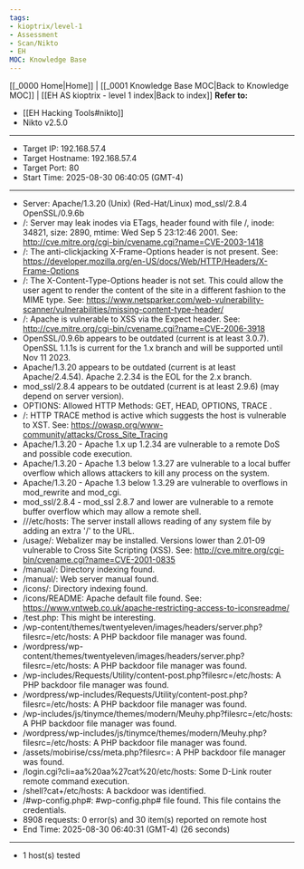 ```yaml
---
tags:
- kioptrix/level-1
- Assessment
- Scan/Nikto
- EH
MOC: Knowledge Base
---
```

[[_0000 Home|Home]] | [[_0001 Knowledge Base MOC|Back to Knowledge MOC]] | [[EH AS kioptrix - level 1 index|Back to index]]
**Refer to:**
- [[EH Hacking Tools#nikto]]
- Nikto v2.5.0
---------------------------------------------------------------------------
+ Target IP:          192.168.57.4
+ Target Hostname:    192.168.57.4
+ Target Port:        80
+ Start Time:         2025-08-30 06:40:05 (GMT-4)
---------------------------------------------------------------------------
+ Server: Apache/1.3.20 (Unix)  (Red-Hat/Linux) mod_ssl/2.8.4 OpenSSL/0.9.6b
+ /: Server may leak inodes via ETags, header found with file /, inode: 34821, size: 2890, mtime: Wed Sep  5 23:12:46 2001. See: http://cve.mitre.org/cgi-bin/cvename.cgi?name=CVE-2003-1418
+ /: The anti-clickjacking X-Frame-Options header is not present. See: https://developer.mozilla.org/en-US/docs/Web/HTTP/Headers/X-Frame-Options
+ /: The X-Content-Type-Options header is not set. This could allow the user agent to render the content of the site in a different fashion to the MIME type. See: https://www.netsparker.com/web-vulnerability-scanner/vulnerabilities/missing-content-type-header/
+ /: Apache is vulnerable to XSS via the Expect header. See: http://cve.mitre.org/cgi-bin/cvename.cgi?name=CVE-2006-3918
+ OpenSSL/0.9.6b appears to be outdated (current is at least 3.0.7). OpenSSL 1.1.1s is current for the 1.x branch and will be supported until Nov 11 2023.
+ Apache/1.3.20 appears to be outdated (current is at least Apache/2.4.54). Apache 2.2.34 is the EOL for the 2.x branch.
+ mod_ssl/2.8.4 appears to be outdated (current is at least 2.9.6) (may depend on server version).
+ OPTIONS: Allowed HTTP Methods: GET, HEAD, OPTIONS, TRACE .
+ /: HTTP TRACE method is active which suggests the host is vulnerable to XST. See: https://owasp.org/www-community/attacks/Cross_Site_Tracing
+ Apache/1.3.20 - Apache 1.x up 1.2.34 are vulnerable to a remote DoS and possible code execution.
+ Apache/1.3.20 - Apache 1.3 below 1.3.27 are vulnerable to a local buffer overflow which allows attackers to kill any process on the system.
+ Apache/1.3.20 - Apache 1.3 below 1.3.29 are vulnerable to overflows in mod_rewrite and mod_cgi.
+ mod_ssl/2.8.4 - mod_ssl 2.8.7 and lower are vulnerable to a remote buffer overflow which may allow a remote shell.
+ ///etc/hosts: The server install allows reading of any system file by adding an extra '/' to the URL.
+ /usage/: Webalizer may be installed. Versions lower than 2.01-09 vulnerable to Cross Site Scripting (XSS). See: http://cve.mitre.org/cgi-bin/cvename.cgi?name=CVE-2001-0835
+ /manual/: Directory indexing found.
+ /manual/: Web server manual found.
+ /icons/: Directory indexing found.
+ /icons/README: Apache default file found. See: https://www.vntweb.co.uk/apache-restricting-access-to-iconsreadme/
+ /test.php: This might be interesting.
+ /wp-content/themes/twentyeleven/images/headers/server.php?filesrc=/etc/hosts: A PHP backdoor file manager was found.
+ /wordpress/wp-content/themes/twentyeleven/images/headers/server.php?filesrc=/etc/hosts: A PHP backdoor file manager was found.
+ /wp-includes/Requests/Utility/content-post.php?filesrc=/etc/hosts: A PHP backdoor file manager was found.
+ /wordpress/wp-includes/Requests/Utility/content-post.php?filesrc=/etc/hosts: A PHP backdoor file manager was found.
+ /wp-includes/js/tinymce/themes/modern/Meuhy.php?filesrc=/etc/hosts: A PHP backdoor file manager was found.
+ /wordpress/wp-includes/js/tinymce/themes/modern/Meuhy.php?filesrc=/etc/hosts: A PHP backdoor file manager was found.
+ /assets/mobirise/css/meta.php?filesrc=: A PHP backdoor file manager was found.
+ /login.cgi?cli=aa%20aa%27cat%20/etc/hosts: Some D-Link router remote command execution.
+ /shell?cat+/etc/hosts: A backdoor was identified.
+ /#wp-config.php#: #wp-config.php# file found. This file contains the credentials.
+ 8908 requests: 0 error(s) and 30 item(s) reported on remote host
+ End Time:           2025-08-30 06:40:31 (GMT-4) (26 seconds)
---------------------------------------------------------------------------
+ 1 host(s) tested
